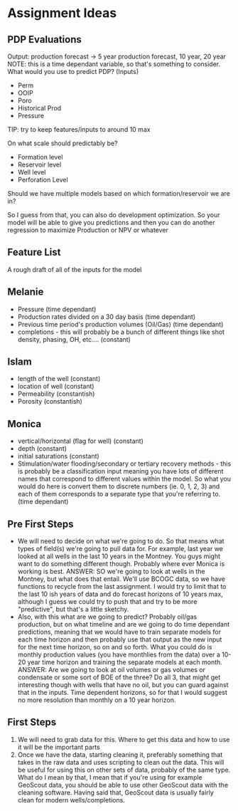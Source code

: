 # Assignment Ideas 

## PDP Evaluations
Output: production forecast -> 5 year production forecast, 10 year, 20 year
NOTE: this is a time dependant variable, so that's something to consider.
What would you use to predict PDP? (Inputs)
- Perm
- OOIP
- Poro
- Historical Prod
- Pressure

TIP: try to keep features/inputs to around 10 max

On what scale should predictably be?
- Formation level
- Reservoir level
- Well level
- Perforation Level

Should we have multiple models based on which formation/reservoir we are in?

So I guess from that, you can also do development optimization. So your model will be able to give you predictions and then you can do another regression to maximize Production or NPV or whatever

## Feature List
A rough draft of all of the inputs for the model
## Melanie
- Pressure (time dependant)
- Production rates divided on a 30 day basis (time dependant)
- Previous time period's production volumes (Oil/Gas) (time dependant)
- completions - this will probably be a bunch of different things like shot density, phasing, OH, etc.... (constant)

## Islam
- length of the well (constant)
- location of well (constant)
- Permeability (constantish)
- Porosity (constantish)

## Monica
- vertical/horizontal (flag for well) (constant)
- depth (constant)
- initial saturations (constant)
- Stimulation/water flooding/secondary or tertiary recovery methods - this is probably be a classification input meaning you have lots of different names that correspond to different values within the model. So what you would do here is convert them to discrete numbers (ie. 0, 1, 2, 3) and each of them corresponds to a separate type that you're referring to. (time dependant)

## Pre First Steps
- We will need to decide on what we're going to do. So that means what types of field(s) we're going to pull data for. For example, last year we looked at all wells in the last 10 years in the Montney. You guys might want to do something different though. Probably where ever Monica is working is best.
ANSWER: SO we're going to look at wells in the Montney, but what does that entail. We'll use BCOGC data, so we have functions to recycle from the last assignment. I would try to limit that to the last 10 ish years of data and do forecast horizons of 10 years max, although I guess we could try to push that and try to be more "predictive", but that's a little sketchy.
- Also, with this what are we going to predict? Probably oil/gas production, but on what timeline and are we going to do time dependant predictions, meaning that we would have to train separate models for each time horizon and then probably use that output as the new input for the next time horizon, so on and so forth. What you could do is monthly production values (you have monthlies from the data) over a 10-20 year time horizon and training the separate models at each month.
ANSWER: Are we going to look at oil volumes or gas volumes or condensate or some sort of BOE of the three? Do all 3, that might get interesting though with wells that have no oil, but you can guard against that in the inputs.
Time dependent horizons, so for that I would suggest no more resolution than monthly on a 10 year horizon.

## First Steps
1. We will need to grab data for this. Where to get this data and how to use it will be the important parts
2. Once we have the data, starting cleaning it, preferably something that takes in the raw data and uses scripting to clean out the data. This will be useful for using this on other sets of data, probably of the same type. What do I mean by that, I mean that if you're using for example GeoScout data, you should be able to use other GeoScout data with the cleaning software. Having said that, GeoScout data is usually fairly clean for modern wells/completions.
